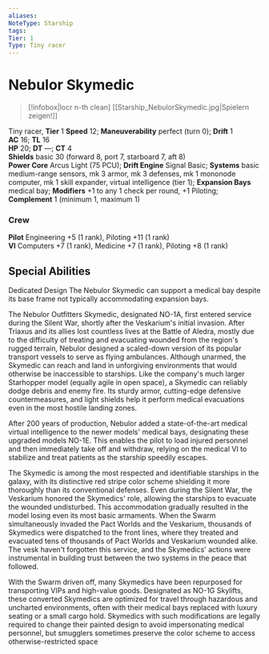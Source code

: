```yaml
---
aliases: 
NoteType: Starship
tags: 
Tier: 1
Type: Tiny racer
---
```


# Nebulor Skymedic

> [!infobox|locr n-th clean]
>  [[Starship_NebulorSkymedic.jpg|Spielern zeigen!]]
> 
Tiny racer, **Tier** 1 
**Speed** 12; **Maneuverability** perfect (turn 0); **Drift** 1  
**AC** 16; **TL** 16  
**HP** 20; **DT** —; **CT** 4  
**Shields** basic 30 (forward 8, port 7, starboard 7, aft 8)  
**Power Core** Arcus Light (75 PCU); **Drift Engine** Signal Basic; **Systems** basic medium-range sensors, mk 3 armor, mk 3 defenses, mk 1 mononode computer, mk 1 skill expander, virtual intelligence (tier 1); **Expansion Bays** medical bay; **Modifiers** +1 to any 1 check per round, +1 Piloting; **Complement** 1 (minimum 1, maximum 1)

### Crew

**Pilot** Engineering +5 (1 rank), Piloting +11 (1 rank)  
**VI** Computers +7 (1 rank), Medicine +7 (1 rank), Piloting +8 (1 rank)  

## Special Abilities

Dedicated Design The Nebulor Skymedic can support a medical bay despite its base frame not typically accommodating expansion bays.  
  
The Nebulor Outfitters Skymedic, designated NO-1A, first entered service during the Silent War, shortly after the Veskarium's initial invasion. After Triaxus and its allies lost countless lives at the Battle of Aledra, mostly due to the difficulty of treating and evacuating wounded from the region's rugged terrain, Nebulor designed a scaled-down version of its popular transport vessels to serve as flying ambulances. Although unarmed, the Skymedic can reach and land in unforgiving environments that would otherwise be inaccessible to starships. Like the company's much larger Starhopper model (equally agile in open space), a Skymedic can reliably dodge debris and enemy fire. Its sturdy armor, cutting-edge defensive countermeasures, and light shields help it perform medical evacuations even in the most hostile landing zones.  
  
After 200 years of production, Nebulor added a state-of-the-art medical virtual intelligence to the newer models' medical bays, designating these upgraded models NO-1E. This enables the pilot to load injured personnel and then immediately take off and withdraw, relying on the medical VI to stabilize and treat patients as the starship speedily escapes.  
  
The Skymedic is among the most respected and identifiable starships in the galaxy, with its distinctive red stripe color scheme shielding it more thoroughly than its conventional defenses. Even during the Silent War, the Veskarium honored the Skymedics' role, allowing the starships to evacuate the wounded undisturbed. This accommodation gradually resulted in the model losing even its most basic armaments. When the Swarm simultaneously invaded the Pact Worlds and the Veskarium, thousands of Skymedics were dispatched to the front lines, where they treated and evacuated tens of thousands of Pact Worlds and Veskarium wounded alike. The vesk haven't forgotten this service, and the Skymedics' actions were instrumental in building trust between the two systems in the peace that followed.  
  
With the Swarm driven off, many Skymedics have been repurposed for transporting VIPs and high-value goods. Designated as NO-1G Skylifts, these converted Skymedics are optimized for travel through hazardous and uncharted environments, often with their medical bays replaced with luxury seating or a small cargo hold. Skymedics with such modifications are legally required to change their painted design to avoid impersonating medical personnel, but smugglers sometimes preserve the color scheme to access otherwise-restricted space
